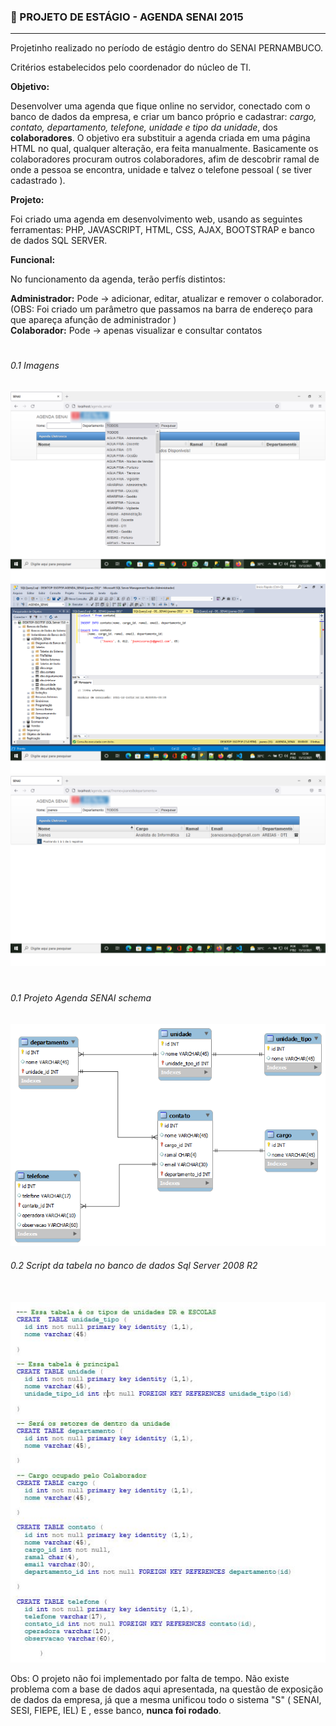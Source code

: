 ### 📆 PROJETO DE ESTÁGIO - AGENDA SENAI 2015

------



Projetinho realizado no período de estágio dentro do SENAI PERNAMBUCO. 

Critérios estabelecidos pelo coordenador do núcleo de TI.



**Objetivo:**

Desenvolver uma agenda que fique online no servidor, conectado com o banco de dados da empresa, e criar um banco próprio e cadastrar: *cargo, contato, departamento, telefone, unidade e tipo da unidade*, dos **colaboradores**. O objetivo era substituir a agenda criada em uma página HTML no qual, qualquer alteração, era feita manualmente. Basicamente os colaboradores procuram outros colaboradores, afim de descobrir ramal de onde a pessoa se encontra, unidade e talvez o telefone pessoal ( se tiver cadastrado ).



**Projeto:** 

Foi criado uma agenda em desenvolvimento web, usando as seguintes ferramentas: PHP, JAVASCRIPT, HTML, CSS, AJAX, BOOTSTRAP e banco de dados SQL SERVER. 

**Funcional:** 

No funcionamento da agenda, terão perfís distintos: 

<b>Administrador:</b>
Pode -> adicionar, editar, atualizar e remover o colaborador. (OBS: Foi criado um parâmetro que passamos na barra de endereço para que apareça afunção de administrador )
<br/>
<b>Colaborador:</b>
Pode -> apenas visualizar e consultar contatos

#
###### 0.1 Imagens

<img img width="600" src="https://github.com/JoanesAraujo/Joanes_Screenshot/blob/master/imagem_agenda_senai/agenda_senai1.png">
<img img width="600" src="https://github.com/JoanesAraujo/Joanes_Screenshot/blob/master/imagem_agenda_senai/agenda_senai2.png">
<img img width="600" src="https://github.com/JoanesAraujo/Joanes_Screenshot/blob/master/imagem_agenda_senai/agenda_senai3.png">


#
###### 0.1 Projeto Agenda SENAI schema





<img img src="https://github.com/JoanesAraujo/Joanes_Screenshot/blob/master/imagem_agenda_senai/schema.png">



###### 0.2 Script da tabela no banco de dados Sql Server 2008 R2
<br/>


<img width="600" img src="https://github.com/JoanesAraujo/Joanes_Screenshot/blob/master/imagem_agenda_senai/banco.JPG">



Obs: O projeto não foi implementado por falta de tempo. Não existe problema com a base de dados aqui apresentada, na questão de exposição de dados da empresa, já que a mesma unificou todo o sistema "S" ( SENAI, SESI, FIEPE, IEL) E , esse banco, **nunca foi rodado**.
